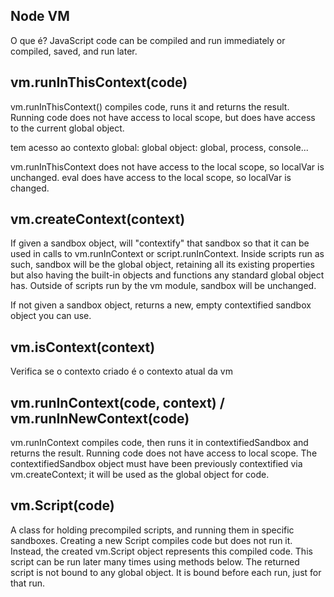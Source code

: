 ## Node VM
O que é?
JavaScript code can be compiled and run immediately or compiled, saved, and run later.

## vm.runInThisContext(code)

vm.runInThisContext() compiles code, runs it and returns the result. Running code does not have access to local scope, but does have access to the current global object.

tem acesso ao contexto global: global object: global, process, console...

vm.runInThisContext does not have access to the local scope, so localVar is unchanged. eval does have access to the local scope, so localVar is changed.

## vm.createContext(context)

If given a sandbox object, will "contextify" that sandbox so that it can be used in calls to vm.runInContext or script.runInContext. Inside scripts run as such, sandbox will be the global object, retaining all its existing properties but also having the built-in objects and functions any standard global object has. Outside of scripts run by the vm module, sandbox will be unchanged.

If not given a sandbox object, returns a new, empty contextified sandbox object you can use.

## vm.isContext(context)

Verifica se o contexto criado é o contexto atual da vm

## vm.runInContext(code, context) / vm.runInNewContext(code)

vm.runInContext compiles code, then runs it in contextifiedSandbox and returns the result. Running code does not have access to local scope. The contextifiedSandbox object must have been previously contextified via vm.createContext; it will be used as the global object for code.

## vm.Script(code)
A class for holding precompiled scripts, and running them in specific sandboxes.
Creating a new Script compiles code but does not run it. Instead, the created vm.Script object represents this compiled code. This script can be run later many times using methods below. The returned script is not bound to any global object. It is bound before each run, just for that run.
